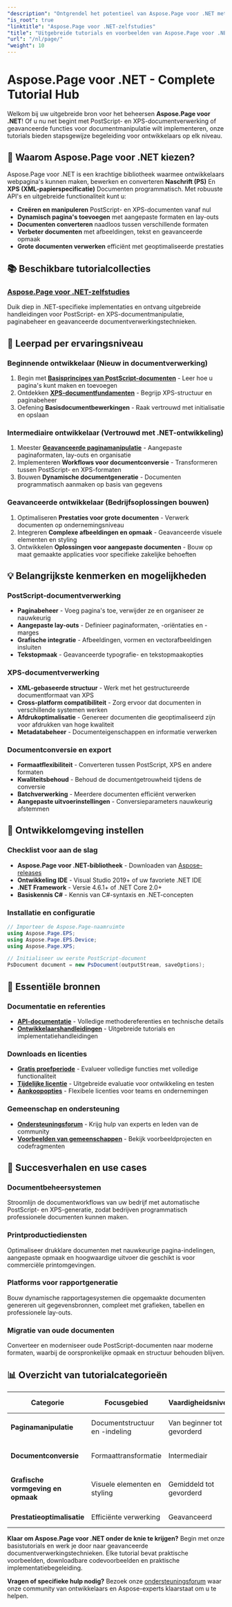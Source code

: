 ```yaml
---
"description": "Ontgrendel het potentieel van Aspose.Page voor .NET met tutorials over het maken, bewerken en verbeteren van PostScript- en XPS-documenten. Beheers moeiteloos alle basis- en geavanceerde technieken."
"is_root": true
"linktitle": "Aspose.Page voor .NET-zelfstudies"
"title": "Uitgebreide tutorials en voorbeelden van Aspose.Page voor .NET"
"url": "/nl/page/"
"weight": 10
---
```


# Aspose.Page voor .NET - Complete Tutorial Hub

Welkom bij uw uitgebreide bron voor het beheersen **Aspose.Page voor .NET**! Of u nu net begint met PostScript- en XPS-documentverwerking of geavanceerde functies voor documentmanipulatie wilt implementeren, onze tutorials bieden stapsgewijze begeleiding voor ontwikkelaars op elk niveau.

## 🚀 Waarom Aspose.Page voor .NET kiezen?

Aspose.Page voor .NET is een krachtige bibliotheek waarmee ontwikkelaars webpagina's kunnen maken, bewerken en converteren **Naschrift (PS)** En **XPS (XML-papierspecificatie)** Documenten programmatisch. Met robuuste API's en uitgebreide functionaliteit kunt u:

- **Creëren en manipuleren** PostScript- en XPS-documenten vanaf nul
- **Dynamisch pagina's toevoegen** met aangepaste formaten en lay-outs  
- **Documenten converteren** naadloos tussen verschillende formaten
- **Verbeter documenten** met afbeeldingen, tekst en geavanceerde opmaak
- **Grote documenten verwerken** efficiënt met geoptimaliseerde prestaties

## 📚 Beschikbare tutorialcollecties

### **[Aspose.Page voor .NET-zelfstudies](/page/net/)**
Duik diep in .NET-specifieke implementaties en ontvang uitgebreide handleidingen voor PostScript- en XPS-documentmanipulatie, paginabeheer en geavanceerde documentverwerkingstechnieken.

## 🎯 Leerpad per ervaringsniveau

### **Beginnende ontwikkelaar** (Nieuw in documentverwerking)
1. Begin met **[Basisprincipes van PostScript-documenten](/page/net/master-page-manipulation/add-page-to-postscript-document/)** - Leer hoe u pagina's kunt maken en toevoegen
2. Ontdekken **[XPS-documentfundamenten](/page/net/master-page-manipulation/adding-page-to-xps-document/)** - Begrijp XPS-structuur en paginabeheer
3. Oefening **Basisdocumentbewerkingen** - Raak vertrouwd met initialisatie en opslaan

### **Intermediaire ontwikkelaar** (Vertrouwd met .NET-ontwikkeling)
1. Meester **[Geavanceerde paginamanipulatie](/page/net/master-page-manipulation/)** - Aangepaste paginaformaten, lay-outs en organisatie
2. Implementeren **Workflows voor documentconversie** - Transformeren tussen PostScript- en XPS-formaten
3. Bouwen **Dynamische documentgeneratie** - Documenten programmatisch aanmaken op basis van gegevens

### **Geavanceerde ontwikkelaar** (Bedrijfsoplossingen bouwen)
1. Optimaliseren **Prestaties voor grote documenten** - Verwerk documenten op ondernemingsniveau
2. Integreren **Complexe afbeeldingen en opmaak** - Geavanceerde visuele elementen en styling
3. Ontwikkelen **Oplossingen voor aangepaste documenten** - Bouw op maat gemaakte applicaties voor specifieke zakelijke behoeften

## 💡 Belangrijkste kenmerken en mogelijkheden

### **PostScript-documentverwerking**
- **Paginabeheer** - Voeg pagina's toe, verwijder ze en organiseer ze nauwkeurig
- **Aangepaste lay-outs** - Definieer paginaformaten, -oriëntaties en -marges
- **Grafische integratie** - Afbeeldingen, vormen en vectorafbeeldingen insluiten
- **Tekstopmaak** - Geavanceerde typografie- en tekstopmaakopties

### **XPS-documentverwerking**
- **XML-gebaseerde structuur** - Werk met het gestructureerde documentformaat van XPS
- **Cross-platform compatibiliteit** - Zorg ervoor dat documenten in verschillende systemen werken
- **Afdrukoptimalisatie** - Genereer documenten die geoptimaliseerd zijn voor afdrukken van hoge kwaliteit
- **Metadatabeheer** - Documenteigenschappen en informatie verwerken

### **Documentconversie en export**
- **Formaatflexibiliteit** - Converteren tussen PostScript, XPS en andere formaten
- **Kwaliteitsbehoud** - Behoud de documentgetrouwheid tijdens de conversie
- **Batchverwerking** - Meerdere documenten efficiënt verwerken
- **Aangepaste uitvoerinstellingen** - Conversieparameters nauwkeurig afstemmen

## 🔧 Ontwikkelomgeving instellen

### **Checklist voor aan de slag**
- **Aspose.Page voor .NET-bibliotheek** - Downloaden van [Aspose-releases](https://releases.aspose.com/page/net/)
- **Ontwikkeling IDE** - Visual Studio 2019+ of uw favoriete .NET IDE
- **.NET Framework** - Versie 4.6.1+ of .NET Core 2.0+
- **Basiskennis C#** - Kennis van C#-syntaxis en .NET-concepten

### **Installatie en configuratie**
```csharp
// Importeer de Aspose.Page-naamruimte
using Aspose.Page.EPS;
using Aspose.Page.EPS.Device;
using Aspose.Page.XPS;

// Initialiseer uw eerste PostScript-document
PsDocument document = new PsDocument(outputStream, saveOptions);
```

## 🔗 Essentiële bronnen

### **Documentatie en referenties**
- **[API-documentatie](https://reference.aspose.com/page/net/)** - Volledige methodereferenties en technische details
- **[Ontwikkelaarshandleidingen](https://docs.aspose.com/page/net/)** - Uitgebreide tutorials en implementatiehandleidingen

### **Downloads en licenties**
- **[Gratis proefperiode](https://releases.aspose.com/page/net/)** - Evalueer volledige functies met volledige functionaliteit
- **[Tijdelijke licentie](https://purchase.conholdate.com/temporary-license/)** - Uitgebreide evaluatie voor ontwikkeling en testen
- **[Aankoopopties](https://purchase.conholdate.com/buy)** - Flexibele licenties voor teams en ondernemingen

### **Gemeenschap en ondersteuning**
- **[Ondersteuningsforum](https://forum.aspose.com/c/page/39)** - Krijg hulp van experts en leden van de community
- **[Voorbeelden van gemeenschappen](https://github.com/aspose-page/Aspose.Page-for-.NET)** - Bekijk voorbeeldprojecten en codefragmenten

## 🎯 Succesverhalen en use cases

### **Documentbeheersystemen**
Stroomlijn de documentworkflows van uw bedrijf met automatische PostScript- en XPS-generatie, zodat bedrijven programmatisch professionele documenten kunnen maken.

### **Printproductiediensten**
Optimaliseer drukklare documenten met nauwkeurige pagina-indelingen, aangepaste opmaak en hoogwaardige uitvoer die geschikt is voor commerciële printomgevingen.

### **Platforms voor rapportgeneratie**
Bouw dynamische rapportagesystemen die opgemaakte documenten genereren uit gegevensbronnen, compleet met grafieken, tabellen en professionele lay-outs.

### **Migratie van oude documenten**
Converteer en moderniseer oude PostScript-documenten naar moderne formaten, waarbij de oorspronkelijke opmaak en structuur behouden blijven.

## 📊 Overzicht van tutorialcategorieën

| Categorie | Focusgebied | Vaardigheidsniveau | Belangrijkste onderwerpen |
|----------|------------|-------------|------------|
| **Paginamanipulatie** | Documentstructuur en -indeling | Van beginner tot gevorderd | Pagina's maken, formaat wijzigen, organiseren |
| **Documentconversie** | Formaattransformatie | Intermediair | PostScript ↔ XPS-conversie, exportopties |
| **Grafische vormgeving en opmaak** | Visuele elementen en styling | Gemiddeld tot gevorderd | Afbeeldingen, vormen, typografie, kleuren |
| **Prestatieoptimalisatie** | Efficiënte verwerking | Geavanceerd | Geheugenbeheer, batchverwerking |

**Klaar om Aspose.Page voor .NET onder de knie te krijgen?** Begin met onze basistutorials en werk je door naar geavanceerde documentverwerkingstechnieken. Elke tutorial bevat praktische voorbeelden, downloadbare codevoorbeelden en praktische implementatiebegeleiding.

**Vragen of specifieke hulp nodig?** Bezoek onze [ondersteuningsforum](https://forum.aspose.com/c/page/39) waar onze community van ontwikkelaars en Aspose-experts klaarstaat om u te helpen.